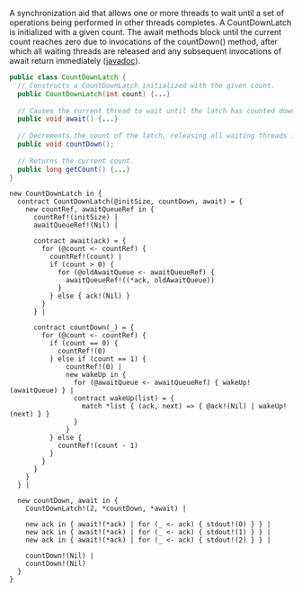 A synchronization aid that allows one or more threads to wait until a set of operations being performed in other threads completes. A CountDownLatch is initialized with a given count. The await methods block until the current count reaches zero due to invocations of the countDown() method, after which all waiting threads are released and any subsequent invocations of await return immediately ([javadoc](https://docs.oracle.com/javase/9/docs/api/java/util/concurrent/CountDownLatch.html)). 

```java
public class CountDownLatch {
  // Constructs a CountDownLatch initialized with the given count.
  public CountDownLatch(int count) {...}
  
  // Causes the current thread to wait until the latch has counted down to zero.
  public void await() {...}
  
  // Decrements the count of the latch, releasing all waiting threads if the count reaches zero.
  public void countDown();	
  
  // Returns the current count.
  public long getCount() {...}
}
```

```
new CountDownLatch in {
  contract CountDownLatch(@initSize, countDown, await) = {
    new countRef, awaitQueueRef in {    
      countRef!(initSize) |
      awaitQueueRef!(Nil) |
  
      contract await(ack) = {
        for (@count <- countRef) {
          countRef!(count) |
          if (count > 0) {
            for (@oldAwaitQueue <- awaitQueueRef) {
              awaitQueueRef!((*ack, oldAwaitQueue))
            }          
          } else { ack!(Nil) }
        }
      } |  
  
      contract countDown(_) = {
        for (@count <- countRef) {
          if (count == 0) {
            countRef!(0)
          } else if (count == 1) {
              countRef!(0) |
              new wakeUp in {
                for (@awaitQueue <- awaitQueueRef) { wakeUp!(awaitQueue) } |
                contract wakeUp(list) = {
                  match *list { (ack, next) => { @ack!(Nil) | wakeUp!(next) } }
                }            
              }          
          } else {
            countRef!(count - 1)
          }        
        }
      }                  
    }    
  } |
  
  new countDown, await in {
    CountDownLatch!(2, *countDown, *await) |
    
    new ack in { await!(*ack) | for (_ <- ack) { stdout!(0) } } |
    new ack in { await!(*ack) | for (_ <- ack) { stdout!(1) } } |
    new ack in { await!(*ack) | for (_ <- ack) { stdout!(2) } } |
    
    countDown!(Nil) |
    countDown!(Nil)
  }
}
```
